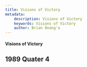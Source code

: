 ```yaml
---
title: Visions of Victory
metadata:
    description: Visions of Victory
    keywords: Visions of Victory
    author: Brian Onang'o
---
```


#### Visions of Victory

## 1989 Quater 4
